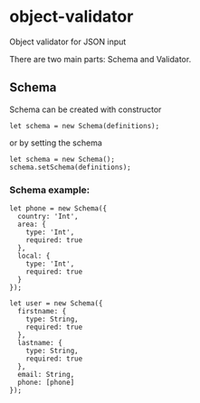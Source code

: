# object-validator

Object validator for JSON input

There are two main parts: Schema and Validator.

## Schema

Schema can be created with constructor

    let schema = new Schema(definitions);

or by setting the schema

    let schema = new Schema();
    schema.setSchema(definitions);



### Schema example:

    let phone = new Schema({
      country: 'Int',
      area: {
        type: 'Int',
        required: true
      },
      local: {
        type: 'Int',
        required: true
      }
    });

    let user = new Schema({
      firstname: {
        type: String,
        required: true
      },
      lastname: {
        type: String,
        required: true
      },
      email: String,
      phone: [phone]
    });
